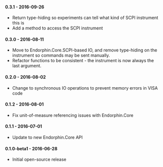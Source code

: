 #### 0.3.1 - 2016-09-26
* Return type-hiding so experiments can tell what kind of SCPI instrument this is
* Add a method to access the SCPI instrument

#### 0.3.0 - 2016-08-11
* Move to Endorphin.Core.SCPI-based IO, and remove type-hiding on the instrument
  so commands may be sent manually.
* Refactor functions to be consistent - the instrument is now always the last
  argument.

#### 0.2.0 - 2016-08-02
* Change to synchronous IO operations to prevent memory errors in VISA code

#### 0.1.2 - 2016-08-01
* Fix unit-of-measure referencing issues with Endorphin.Core

#### 0.1.1 - 2016-07-01
* Update to new Endorphin.Core API

#### 0.1.0-beta1 - 2016-06-28
* Initial open-source release
